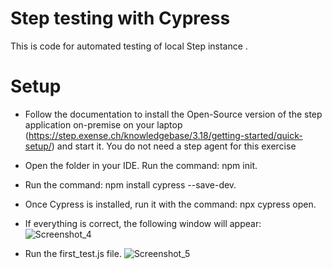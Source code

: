 # Step testing with Cypress

This is code for automated testing of local Step instance .


# Setup

- Follow the documentation to install the Open-Source version of the step application on-premise on your laptop (https://step.exense.ch/knowledgebase/3.18/getting-started/quick-setup/) and start it. You do not need a step agent for this exercise

- Open the folder in your IDE. Run the command: npm init.
- Run the command: npm install cypress --save-dev.
- Once Cypress is installed, run it with the command: npx cypress open.
- If everything is correct, the following window will appear:
![Screenshot_4](https://user-images.githubusercontent.com/83832026/165568316-ba5c793d-ed94-44b9-945d-340767b8eb4a.png)

- Run the first_test.js file.
![Screenshot_5](https://user-images.githubusercontent.com/83832026/165568378-61aee795-dc4e-4697-8b8f-4155e4170cd4.png)
